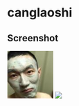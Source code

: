 # canglaoshi


## Screenshot
![](https://github.com/dabaoxiaoxinaigaoji/canglaoshi/blob/master/sc/DF10813A7660FA4FA625ED1E70229B96.jpg)
![](https://github.com/dabaoxiaoxinaigaoji/canglaoshi/blob/master/sc/27F2A9CBA4C48A50626070015A5E16C8.jpg.jpg)
